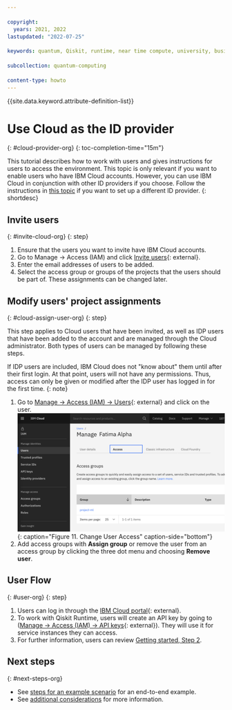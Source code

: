 ```yaml
---

copyright:
  years: 2021, 2022
lastupdated: "2022-07-25"

keywords: quantum, Qiskit, runtime, near time compute, university, business, organization

subcollection: quantum-computing

content-type: howto
---
```


{{site.data.keyword.attribute-definition-list}}


# Use Cloud as the ID provider
{: #cloud-provider-org}
{: toc-completion-time="15m"}

This tutorial describes how to work with users and gives instructions for users to access the environment.  This topic is only relevant if you want to enable users who have IBM Cloud accounts. However, you can use IBM Cloud in conjunction with other ID providers if you choose. Follow the instructions in [this topic](/docs/quantum-computing?topic=quantum-computing-appid-org) if you want to set up a different ID provider.
{: shortdesc}

## Invite users
{: #invite-cloud-org}
{: step}

1. Ensure that the users you want to invite have IBM Cloud accounts.
2. Go to Manage → Access (IAM) and click [Invite users](https://cloud.ibm.com/iam/users/invite_users){: external}.
3. Enter the email addresses of users to be added.
4. Select the access group or groups of the projects that the users should be part of. These assignments can be changed later.

## Modify users' project assignments
{: #cloud-assign-user-org}
{: step}

This step applies to Cloud users that have been invited, as well as IDP users that have been added to the account and are managed through the Cloud administrator. Both types of users can be managed by following these steps.

If IDP users are included, IBM Cloud does not "know about" them until after their first login. At that point, users will not have any permissions.  Thus, access can only be given or modified after the IDP user has logged in for the first time.
{: note}

1. Go to [Manage → Access (IAM) → Users](https://cloud.ibm.com/iam/users){: external} and click on the user.
   ![Change User Access](images/org-guide-manage-user.png "Change User Access"){: caption="Figure 11. Change User Access" caption-side="bottom"}
2. Add access groups with **Assign group** or remove the user from an access group by clicking the three dot menu and choosing **Remove user**.

## User Flow
{: #user-org}
{: step}

1. Users can log in through the [IBM Cloud portal](https://cloud.ibm.com/){: external}.
2. To work with Qiskit Runtime, users will create an API key by going to ([Manage → Access (IAM) → API keys](https://cloud.ibm.com/iam/apikeys){: external}).  They will use it for service instances they can access.
3. For further information, users can review [Getting started, Step 2](/docs/quantum-computing?topic=quantum-computing-quickstart#install-packages).

## Next steps
{: #next-steps-org}

- See [steps for an example scenario](/docs/quantum-computing?topic=quantum-computing-quickstart-org#steps-org) for an end-to-end example.
- See [additional considerations](/docs/quantum-computing?topic=quantum-computing-quickstart-org#steps-org#considerations-org) for more information.
